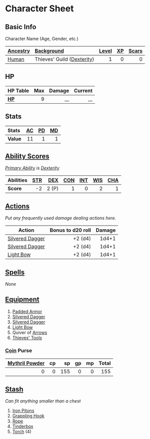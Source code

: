 # Character Sheet

## Basic Info

Character Name (Age, Gender, etc.)

| [Ancestry](../../Player%20Characters/Ancenstries/Ancestry.md)                          | [Background](../../Player%20Characters/Backgrounds/Background.md)                           | [Level](../../Player%20Characters/Progression/Level.md) | [XP](../../Player%20Characters/Progression/Experience%20Points.md) | [Scars](../../Player%20Characters/Progression/Scars.md) |
| :------------------------------------------------------------------------------------- | :------------------------------------------------------------------------------------------ | ---------------------------------------------------------------: | --------------------------------------------------------------------------: | ---------------------------------------------------------------: |
| [Human](../../Player%20Characters/Ancenstries/The%20People%20of%20Mithrinia/Humans.md) | Thieves' Guild ([Dexterity](../../Player%20Characters/The%20Ability%20Scores/Dexterity.md)) |                                                                1 |                                                                           0 |                                                                0 |

## HP

| **HP Table**                                                             | Max | Damage | Current |
| :----------------------------------------------------------------------- | --: | -----: | ------: |
| **[HP](../../Player%20Characters/Derived%20Statistics/Hit%20Points.md)** |   9 |     __ |      __ |

## Stats

| Stats     | [AC](../../Player%20Characters/Derived%20Statistics/Armor%20Class.md) | [PD](../../Player%20Characters/Derived%20Statistics/Physical%20Defense.md) | [MD](../../Player%20Characters/Derived%20Statistics/Mental%20Defense.md) |
| :-------- | --------------------------------------------------------------------: | -------------------------------------------------------------------------: | -----------------------------------------------------------------------: |
| **Value** |                                                                    11 |                                                                          1 |                                                                        1 |

## [Ability Scores](../../Player%20Characters/The%20Ability%20Scores/Ability%20Scores.md)

*[Primary Ability](../../Player%20Characters/Backgrounds/Primary%20Ability.md) is [Dexterity](../../Player%20Characters/The%20Ability%20Scores/Dexterity.md)*

| Abilities | [STR](../../Player%20Characters/The%20Ability%20Scores/Strength.md) | [DEX](../../Player%20Characters/The%20Ability%20Scores/Dexterity.md) | [CON](../../Player%20Characters/The%20Ability%20Scores/Constitution.md) | [INT](../../Player%20Characters/The%20Ability%20Scores/Intelligence.md) | [WIS](../../Player%20Characters/The%20Ability%20Scores/Wisdom.md)<br> | [CHA](../../Player%20Characters/The%20Ability%20Scores/Charisma.md)<br> |
| :-------- | ------------------------------------------------------------------: | -------------------------------------------------------------------: | ----------------------------------------------------------------------: | ----------------------------------------------------------------------: | --------------------------------------------------------------------: | ----------------------------------------------------------------------: |
| **Score** |                                                                  -2 |                                                                2 (P) |                                                                       1 |                                                                       0 |                                                                     2 |                                                                       1 |

## [Actions](../../Game%20Procedures/Core%20Procedures/Action.md)

*Put any frequently used damage dealing actions here.*

| Action                                                                                          | Bonus to d20 roll | Damage |
| ----------------------------------------------------------------------------------------------- | ----------------: | -----: |
| [Silvered Dagger](../../Items%20and%20Gear/Weapons/Melee%20Weapons/Small%20Skilled%20Weapon.md) |           +2 (d4) |  1d4+1 |
| [Silvered Dagger](../../Items%20and%20Gear/Weapons/Melee%20Weapons/Small%20Skilled%20Weapon.md) |           +2 (d4) |  1d4+1 |
| [Light Bow](../../Items%20and%20Gear/Weapons/Ranged%20Weapons/Light%20Bow.md)                   |           +2 (d4) |  1d4+1 |

## [Spells](../../Magic/Spells.md)

*None*

## [Equipment](../../Player%20Characters/Inventory/Equipment.md)

1. [Padded Armor](../../Items%20and%20Gear/Armor/Mundane%20Armor/Padded%20Armor.md)
2. [Silvered Dagger](../../Items%20and%20Gear/Weapons/Melee%20Weapons/Small%20Skilled%20Weapon.md)
3. [Silvered Dagger](../../Items%20and%20Gear/Weapons/Melee%20Weapons/Small%20Skilled%20Weapon.md)
4. [Light Bow](../../Items%20and%20Gear/Weapons/Ranged%20Weapons/Light%20Bow.md)
5. Quiver of [Arrows](../../Items%20and%20Gear/Weapons/Ammo/Arrow.md)
6. [Thieves' Tools](../../Items%20and%20Gear/Gear/50%20Coins/Thieves'%20Tools.md)

### [Coin](../Economy/Coins.md) Purse

| [Mythril Powder](../../Magic/Spellcasting/Mythril.md) |  cp |  sp |  gp |  mp | Total |
| ----------------------------------------------------: | --: | --: | --: | --: | ----: |
|                                                     0 |   0 | 155 |   0 |   0 |   155 |

## [Stash](../../Player%20Characters/Inventory/Stash.md)

*Can fit anything smaller than a chest*

1. [Iron Pitons](../../Items%20and%20Gear/Gear/10%20Coins/Iron%20Pitons.md)
2. [Grappling Hook](../../Items%20and%20Gear/Gear/25%20Coins/Grappling%20Hook.md)
3. [Rope](../../Items%20and%20Gear/Gear/50%20Coins/Rope.md)
4. [Tinderbox](../../Items%20and%20Gear/Gear/10%20Coins/Tinderbox.md)
5. [Torch](../../Items%20and%20Gear/Gear/1%20Coin/Torch.md) (4)
